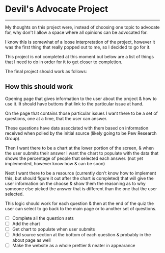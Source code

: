 # Devil's Advocate Project

---

My thoughts on this project were, instead of choosing one topic to advocate for, why don't I allow a space where all opinions can be advocated for.

I know this is somewhat of a loose interpretation of the project, however it was the first thing that really popped out to me, so I decided to go for it.

This project is not completed at this moment but below are a list of things that I need to do in order for it to get closer to completion.

The final project should work as follows:

## How this should work

Opening page that gives information to the user about the project & how to use it. It should have buttons that link to the particular issue at hand.

On the page that contains those particular issues I want there to be a set of questions, one at a time, that the user can answer.

These questions have data associated with them based on information received when polled by the initial source (likely going to be Pew Research Group).

Then I want there to be a chart at the lower portion of the screen, & when the user submits their answer I want the chart to populate with the data that shows the percentage of people that selected each answer. (not yet implemented, however know how & can be soon)

Next I want there to be a resource (currently don't know how to implement this, but should figure it out after the chart is completed) that will give the user information on the choose & show them the reasoning as to why someone else picked the answer that is different than the one that the user selected.

This logic should work for each question & then at the end of the quiz the user can select to go back to the main page or to another set of questions.

<!--TODO:-->

- [ ] Complete all the question sets
- [ ] Add the chart
- [ ] Get chart to populate when user submits
- [ ] Add source section at the bottom of each question & probably in the about page as well
- [ ] Make the website as a whole prettier & neater in appearance
